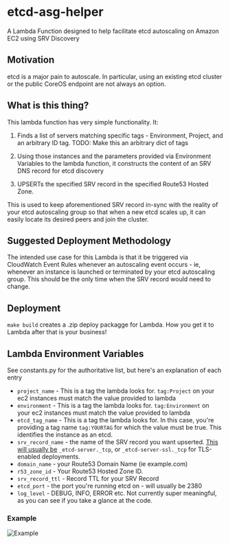 # etcd-asg-helper

A Lambda Function designed to help facilitate etcd autoscaling on Amazon EC2 using SRV Discovery

## Motivation

etcd is a major pain to autoscale. In particular, using an existing etcd cluster or the public CoreOS endpoint are not always an option.

## What is this thing?

This lambda function has very simple functionality. It:

1. Finds a list of servers matching specific tags - Environment, Project, and an arbitrary ID tag. TODO: Make this an arbitrary dict of tags

2. Using those instances and the parameters provided via Environment Variables to the lambda function, it constructs the content of an SRV DNS record for etcd discovery

3. UPSERTs the specified SRV record in the specified Route53 Hosted Zone.

This is used to keep aforementioned SRV record in-sync with the reality of your etcd autoscaling group so that when a new etcd scales up, it can easily locate its desired peers and join the cluster.

## Suggested Deployment Methodology

The intended use case for this Lambda is that it be triggered via CloudWatch Event Rules whenever an autoscaling event occurs - ie, whenever an instance is launched or terminated by your etcd autoscaling group. This should be the only time when the SRV record would need to change.

## Deployment

`make build` creates a .zip deploy packagge for Lambda. How you get it to Lambda after that is your business!

## Lambda Environment Variables

See constants.py for the authoritative list, but here's an explanation of each entry

* `project_name` - This is a tag the lambda looks for. `tag:Project` on your ec2 instances must match the value provided to lambda
* `environment` - This is a tag the lambda looks for. `tag:Environment` on your ec2 instances must match the value provided to lambda
* `etcd_tag_name` - This is a tag the lambda looks for. In this case, you're providing a tag name `tag:YOURTAG` for which the value must be true. This identifies the instance as an etcd.
* `srv_record_name` - the name of the SRV record you want upserted. [This will usually be](https://coreos.com/etcd/docs/latest/v2/clustering.html#dns-discovery) `_etcd-server._tcp`, or `_etcd-server-ssl._tcp` for TLS-enabled deployments.
* `domain_name` - your Route53 Domain Name (ie example.com)
* `r53_zone_id` - Your Route53 Hosted Zone ID.
* `srv_record_ttl` - Record TTL for your SRV Record
* `etcd_port` - the port you're running etcd on - will usually be 2380
* `log_level` - DEBUG, INFO, ERROR etc. Not currently super meaningful, as you can see if you take a glance at the code.

### Example

![Example](https://i.imgur.com/dLeMxay.png)
